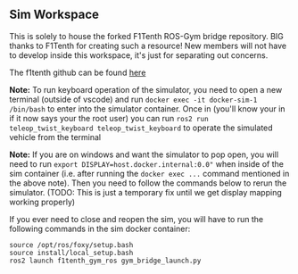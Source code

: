 ## Sim Workspace
This is solely to house the forked F1Tenth ROS-Gym bridge repository. BIG thanks to F1Tenth for creating such a resource!
New members will not have to develop inside this workspace, it's just for separating out concerns.

The f1tenth github can be found [here](https://github.com/f1tenth)

**Note:** To run keyboard operation of the simulator, you need to open a new terminal (outside of vscode) and run `docker exec -it docker-sim-1 /bin/bash` to enter into the simulator container. Once in (you'll know your in if it now says your the root user) you can run `ros2 run teleop_twist_keyboard teleop_twist_keyboard` to operate the simulated vehicle from the terminal

**Note:** If you are on windows and want the simulator to pop open, you will need to run `export DISPLAY=host.docker.internal:0.0"` when inside of the sim container (i.e. after running the `docker exec ...` command mentioned in the above note). Then you need to follow the commands below to rerun the simulator. (TODO: This is just a temporary fix until we get display mapping working properly)

If you ever need to close and reopen the sim, you will have to run the following commands in the sim docker container:
```
source /opt/ros/foxy/setup.bash
source install/local_setup.bash
ros2 launch f1tenth_gym_ros gym_bridge_launch.py
```
